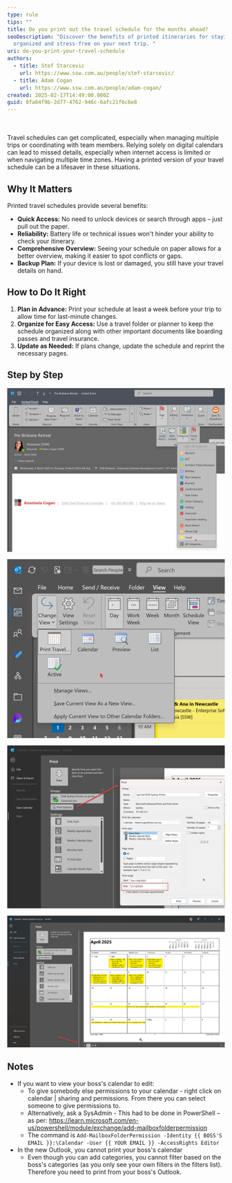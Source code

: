 ```yaml
---
type: rule
tips: ""
title: Do you print out the travel schedule for the months ahead?
seoDescription: "Discover the benefits of printed itineraries for staying
  organized and stress-free on your next trip. "
uri: do-you-print-your-travel-schedule
authors:
  - title: Stef Starcevic
    url: https://www.ssw.com.au/people/stef-starcevic/
  - title: Adam Cogan
    url: https://www.ssw.com.au/people/adam-cogan/
created: 2025-02-17T14:49:00.000Z
guid: 0fa64f9b-2d77-4762-946c-6afc21f6c6e8
---
```

\
\
Travel schedules can get complicated, especially when managing multiple trips or coordinating with team members. Relying solely on digital calendars can lead to missed details, especially when internet access is limited or when navigating multiple time zones. Having a printed version of your travel schedule can be a lifesaver in these situations.

<!--endintro-->

## Why It Matters

Printed travel schedules provide several benefits:

* **Quick Access:** No need to unlock devices or search through apps – just pull out the paper.
* **Reliability:** Battery life or technical issues won't hinder your ability to check your itinerary.
* **Comprehensive Overview:** Seeing your schedule on paper allows for a better overview, making it easier to spot conflicts or gaps.
* **Backup Plan:** If your device is lost or damaged, you still have your travel details on hand.

## How to Do It Right

1. **Plan in Advance:** Print your schedule at least a week before your trip to allow time for last-minute changes.
2. **Organize for Easy Access:** Use a travel folder or planner to keep the schedule organized along with other important documents like boarding passes and travel insurance.
3. **Update as Needed:** If plans change, update the schedule and reprint the necessary pages.

## Step by Step

![1. When you get an appointment, categorise it as "Travel"](pa-rule-1.png)

![2. Make a view that shows only your travel appointments](pa-rule-2.png)

![3. Set the date period to the end of year:  Print Options | Print Range| End Date](pa-rule-3.png)

![4. Print from that view](pa-rule-4.png)

## Notes

* If you want to view your boss's calendar to edit:
  * To give somebody else permissions to your calendar - right click on calendar | sharing and permissions. From there you can select someone to give permissions to.  
  * Alternatively, ask a SysAdmin - This had to be done in PowerShell – as per: https://learn.microsoft.com/en-us/powershell/module/exchange/add-mailboxfolderpermission
  *    The command is 
```Add-MailboxFolderPermission -Identity {{ BOSS'S EMAIL }}:\Calendar -User {{ YOUR EMAIL }} -AccessRights Editor```
* In the new Outlook, you cannot print your boss's calendar
  * Even though you can add categories, you cannot filter based on the boss's categories (as you only see your own filters in the filters list). Therefore you need to print from your boss's Outlook.

